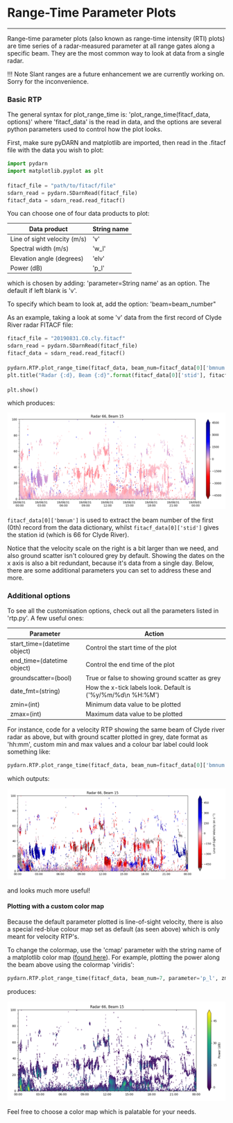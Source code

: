 # Range-Time Parameter Plots 
---

Range-time parameter plots (also known as range-time intensity (RTI) plots) are time series of a radar-measured parameter at all range gates along a specific beam. They are the most common way to look at data from a single radar. 

!!! Note
    Slant ranges are a future enhancement we are currently working on. Sorry for the inconvenience.

### Basic RTP
The general syntax for plot_range_time is:
'plot_range_time(fitacf_data, options)'
where 'fitacf_data' is the read in data, and the options are several python parameters used to control how the plot looks.

First, make sure pyDARN and matplotlib are imported, then read in the .fitacf file with the data you wish to plot:
```python
import pydarn
import matplotlib.pyplot as plt

fitacf_file = "path/to/fitacf/file"
sdarn_read = pydarn.SDarnRead(fitacf_file)
fitacf_data = sdarn_read.read_fitacf()

```

You can choose one of four data products to plot:

| Data product                | String name |
|-----------------------------|-------------|
| Line of sight velocity (m/s)| 'v'         |
| Spectral width (m/s)        | 'w_l'       |
| Elevation angle (degrees)   | 'elv'       |
| Power (dB)                  | 'p_l'       |

which is chosen by adding: 
'parameter=String name' 
as an option. The default if left blank is 'v'.

To specify which beam to look at, add the option:
'beam=beam_number"

As an example, taking a look at some 'v' data from the first record of Clyde River radar FITACF file:
```python
fitacf_file = "20190831.C0.cly.fitacf"
sdarn_read = pydarn.SDarnRead(fitacf_file)
fitacf_data = sdarn_read.read_fitacf()

pydarn.RTP.plot_range_time(fitacf_data, beam_num=fitacf_data[0]['bmnum'])
plt.title("Radar {:d}, Beam {:d}".format(fitacf_data[0]['stid'], fitacf_data[0]['bmnum']))  

plt.show()
```
which produces:

![](../imgs/rtp_cly1.png)

`fitacf_data[0]['bmnum']` is used to extract the beam number of the first (0th) record from the data dictionary, whilst `fitacf_data[0]['stid']` gives the station id (which is 66 for Clyde River).

Notice that the velocity scale on the right is a bit larger than we need, and also ground scatter isn't coloured grey by default. Showing the dates on the x axis is also a bit redundant, because it's data from a single day. Below, there are some additional parameters you can set to address these and more.

### Additional options
To see all the customisation options, check out all the parameters listed in 'rtp.py'. A few useful ones:

| Parameter                    | Action                                                      |
|------------------------------|-------------------------------------------------------------|
| start_time=(datetime object) | Control the start time of the plot                          |
| end_time=(datetime object)   | Control the end time of the plot                            |
| groundscatter=(bool)         | True or false to showing ground scatter as grey             |
| date_fmt=(string)            | How the x-tick labels look. Default is ('%y/%m/%d\n %H:%M') |
| zmin=(int)                   | Minimum data value to be plotted                            |
| zmax=(int)                   | Maximum data value to be plotted                            |

For instance, code for a velocity RTP showing the same beam of Clyde river radar as above, but with ground scatter plotted in grey, date format as 'hh:mm', custom min and max values and a colour bar label could look something like:
```python
pydarn.RTP.plot_range_time(fitacf_data, beam_num=fitacf_data[0]['bmnum'], groundscatter=1, zmax=500, zmin=-500, date_fmt='%H:%M', colorbar_label='Line-of-Sight Velocity (m s$^{-1}$)')
```
which outputs:

![](../imgs/rtp_cly2.png) 

and looks much more useful!

#### Plotting with a custom color map
Because the default parameter plotted is line-of-sight velocity, there is also a special red-blue colour map set as default (as seen above) which is only meant for velocity RTP's. 

To change the colormap, use the 'cmap' parameter with the string name of a matplotlib color map ([found here](https://matplotlib.org/tutorials/colors/colormaps.html)). For example, plotting the power along the beam above using the colormap 'viridis':
```python
pydarn.RTP.plot_range_time(fitacf_data, beam_num=7, parameter='p_l', zmax=50, zmin=0, date_fmt='%H%M', colorbar_label='Power (dB)', cmap='viridis')
```
produces:

![](../imgs/rtp_cly3.png)

Feel free to choose a color map which is palatable for your needs.









